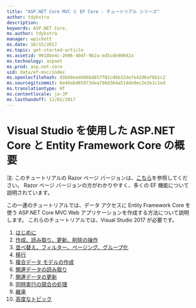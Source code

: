 ```yaml
---
title: "ASP.NET Core MVC と EF Core - チュートリアル シリーズ"
author: tdykstra
description: 
keywords: ASP.NET Core,
ms.author: tdykstra
manager: wpickett
ms.date: 10/15/2017
ms.topic: get-started-article
ms.assetid: 9918be4c-2096-404f-9b2a-ed5cde90042a
ms.technology: aspnet
ms.prod: asp.net-core
uid: data/ef-mvc/index
ms.openlocfilehash: d3b60eedd46bd657f01cd6b32da7e42d6af6b1c2
ms.sourcegitcommit: 6e46abd65973dea796d364a514de9ec2e3e1c1ed
ms.translationtype: HT
ms.contentlocale: ja-JP
ms.lasthandoff: 12/02/2017
---
```

# <a name="getting-started-with-aspnet-core-and-entity-framework-core-using-visual-studio"></a>Visual Studio を使用した ASP.NET Core と Entity Framework Core の概要

注: このチュートリアルの Razor ページ バージョンは、[こちら](xref:data/ef-rp/intro)を参照してください。 Razor ページ バージョンの方がわかりやすく、多くの EF 機能について説明されています。

この一連のチュートリアルでは、データ アクセスに Entity Framework Core を使う ASP.NET Core MVC Web アプリケーションを作成する方法について説明します。 これらのチュートリアルでは、Visual Studio 2017 が必要です。

1. [はじめに](intro.md)
2. [作成、読み取り、更新、削除の操作](crud.md)
3. [並べ替え、フィルター、ページング、グループ化](sort-filter-page.md)
4. [移行](migrations.md)
5. [複合データ モデルの作成](complex-data-model.md)
6. [関連データの読み取り](read-related-data.md)
7. [関連データの更新](update-related-data.md)
8. [同時実行の競合の処理](concurrency.md)
9. [継承](inheritance.md)
10. [高度なトピック](advanced.md)
